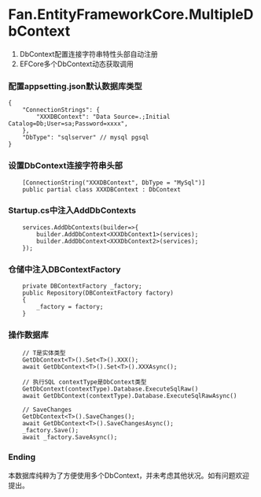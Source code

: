 # Fan.EntityFrameworkCore.MultipleDbContext
1. DbContext配置连接字符串特性头部自动注册
2. EFCore多个DbContext动态获取调用

### 配置appsetting.json默认数据库类型
```
{
    "ConnectionStrings": {
        "XXXDBContext": "Data Source=.;Initial Catalog=Db;User=sa;Password=xxxx",
    },
    "DbType": "sqlserver" // mysql pgsql
}
```
### 设置DbContext连接字符串头部
```
    [ConnectionString("XXXDBContext", DbType = "MySql")]
    public partial class XXXDBContext : DbContext
```
### Startup.cs中注入AddDbContexts
```
    services.AddDbContexts(builder=>{
        builder.AddDbContext<XXXDbContext1>(services);
        builder.AddDbContext<XXXDbContext2>(services);
    });
```
### 仓储中注入DBContextFactory
```
    private DBContextFactory _factory;
    public Repository(DBContextFactory factory)
    {
        _factory = factory;
    }
```
### 操作数据库
```
    // T是实体类型
    GetDbContext<T>().Set<T>().XXX();
    await GetDbContext<T>().Set<T>().XXXAsync();

    // 执行SQL contextType是DbContext类型
    GetDbContext(contextType).Database.ExecuteSqlRaw()
    await GetDbContext(contextType).Database.ExecuteSqlRawAsync()

    // SaveChanges
    GetDbContext<T>().SaveChanges();
    await GetDbContext<T>().SaveChangesAsync();
    _factory.Save();
    await _factory.SaveAsync();
```
### Ending
本数据库纯粹为了方便使用多个DbContext，并未考虑其他状况。如有问题欢迎提出。